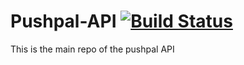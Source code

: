 # Pushpal-API  [![Build Status](https://travis-ci.com/dernise/pushpal-api.svg?token=AbEANjysKDJ24sgJwcmH&branch=master)](https://travis-ci.com/dernise/pushpal-api)

This is the main repo of the pushpal API
